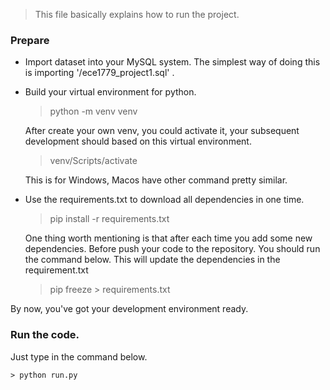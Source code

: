 > This file basically explains how to run the project.

### Prepare  
- Import dataset into your MySQL system. The simplest way of doing this is importing '/ece1779_project1.sql' .
- Build your virtual environment for python.
    > python -m venv venv

    After create your own venv, you could activate it, your subsequent development should based on this virtual environment.
    > venv/Scripts/activate

    This is for Windows, Macos have other command pretty similar.

- Use the requirements.txt to download all dependencies in one time.
    > pip install -r requirements.txt

    One thing worth mentioning is that after each time you add some new dependencies. Before push your code to the repository. You should run the command below. This will update the dependencies in the requirement.txt
    > pip freeze > requirements.txt

By now, you've got your development environment ready.

### Run the code.
Just type in the command below.
    
    > python run.py